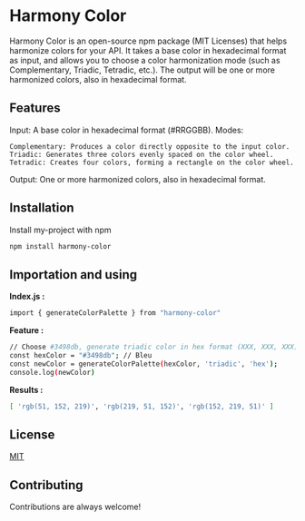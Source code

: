 
# Harmony Color

Harmony Color is an open-source npm package (MIT Licenses) that helps harmonize colors for your API. It takes a base color in hexadecimal format as input, and allows you to choose a color harmonization mode (such as Complementary, Triadic, Tetradic, etc.). The output will be one or more harmonized colors, also in hexadecimal format.

## Features

Input: A base color in hexadecimal format (#RRGGBB).
Modes:

    Complementary: Produces a color directly opposite to the input color.
    Triadic: Generates three colors evenly spaced on the color wheel.
    Tetradic: Creates four colors, forming a rectangle on the color wheel.

Output: One or more harmonized colors, also in hexadecimal format.

## Installation

Install my-project with npm

```bash
npm install harmony-color
```
## Importation and using
**Index.js :**
```bash
import { generateColorPalette } from "harmony-color"
```
**Feature :**

```bash
// Choose #3498db, generate triadic color in hex format (XXX, XXX, XXX)
const hexColor = "#3498db"; // Bleu
const newColor = generateColorPalette(hexColor, 'triadic', 'hex');
console.log(newColor)
```
**Results :** 
```bash
[ 'rgb(51, 152, 219)', 'rgb(219, 51, 152)', 'rgb(152, 219, 51)' ]
```
## License

[MIT](https://choosealicense.com/licenses/mit/)


## Contributing

Contributions are always welcome!



